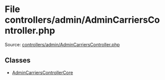 File controllers/admin/AdminCarriersController.php
=========

Source: [controllers/admin/AdminCarriersController.php](https://github.com/PrestaShop/PrestaShop/blob/1.5.4.0/controllers/admin/AdminCarriersController.php)


Classes
-------

* [AdminCarriersControllerCore](class.AdminCarriersControllerCore.md)

